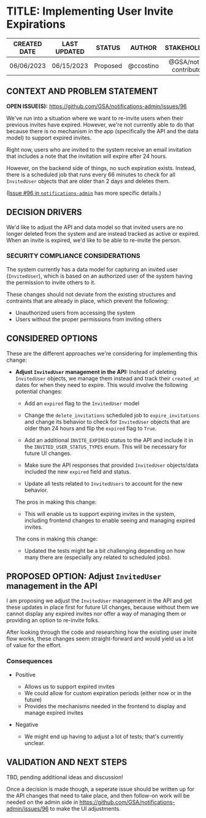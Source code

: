# TITLE:  Implementing User Invite Expirations


| CREATED DATE | LAST UPDATED | STATUS | AUTHOR | STAKEHOLDERS |
| :---: | :---: | :---: | :---: | :---: |
| 06/06/2023 | 06/15/2023 | Proposed | @ccostino | @GSA/notify-contributors |


## CONTEXT AND PROBLEM STATEMENT

**OPEN ISSUE(S):** https://github.com/GSA/notifications-admin/issues/96

We've run into a situation where we want to re-invite users when their previous
invites have expired.  However, we're not currently able to do that because
there is no mechanism in the app (specifically the API and the data model) to
support expired invites.

Right now, users who are invited to the system receive an email invitation that
includes a note that the invitation will expire after 24 hours.

However, on the backend side of things, no such expiration exists.  Instead,
there is a scheduled job that runs every 66 minutes to check for all
`InvitedUser` objects that are older than 2 days and deletes them.

([Issue #96 in `notifications-admin`](https://github.com/GSA/notifications-admin/issues/96)
has more specific details.)


## DECISION DRIVERS

We'd like to adjust the API and data model so that invited users are no longer
deleted from the system and are instead tracked as active or expired.  When an
invite is expired, we'd like to be able to re-invite the person.


### SECURITY COMPLIANCE CONSIDERATIONS

The system currently has a data model for capturing an invited user
(`InvitedUser`), which is based on an authorized user of the system having the
permission to invite others to it.

These changes should not deviate from the existing structures and contraints
that are already in place, which prevent the following:

- Unauthorized users from accessing the system
- Users without the proper permissions from inviting others


## CONSIDERED OPTIONS

These are the different approaches we're considering for implementing this
change:

- **Adjust `InvitedUser` management in the API:**  Instead of deleting
  `InvitedUser` objects, we manage them instead and track their `created_at`
  dates for when they need to expire.  This would involve the following
  potential changes:

  - Add an `expired` flag to the `InvitedUser` model

  - Change the `delete_invitations` scheduled job to `expire_invitations` and
    change its behavior to check for `InvitedUser` objects that are older than
    24 hours and flip the `expired` flag to `True`.

  - Add an additional `INVITE_EXPIRED` status to the API and include it in the
    `INVITED_USER_STATUS_TYPES` enum.  This will be necessary for future UI
    changes.

  - Make sure the API responses that provided `InvitedUser` objects/data
    included the new `expired` field and status.

  - Update all tests related to `InvitedUsers` to account for the new behavior.

  The pros in making this change:

  - This will enable us to support expiring invites in the system, including
    frontend changes to enable seeing and managing expired invites.

  The cons in making this change:

  - Updated the tests might be a bit challenging depending on how many there are
    (especially any related to scheduled jobs).


## PROPOSED OPTION:  Adjust `InvitedUser` management in the API

I am proposing we adjust the `InvitedUser` management in the API and get these
updates in place first for future UI changes, because without them we cannot
display any expired invites nor offer a way of managing them or providing an
option to re-invite folks.

After looking through the code and researching how the existing user invite
flow works, these changes seem straight-forward and would yield us a lot of
value for the effort.


### Consequences

- Positive
  - Allows us to support expired invites
  - We could allow for custom expiration periods (either now or in the future)
  - Provides the mechanisms needed in the frontend to display and manage
    expired invites

- Negative
  - We might end up having to adjust a lot of tests; that's currently unclear.


## VALIDATION AND NEXT STEPS

TBD, pending additional ideas and discussion!

Once a decision is made though, a seperate issue should be written up for the
API changes that need to take place, and then follow-on work will be needed on
the admin side in https://github.com/GSA/notifications-admin/issues/96 to make
the UI adjustments.
